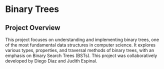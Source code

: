 # Binary Trees

## Project Overview
This project focuses on understanding and implementing binary trees, one of the most fundamental data structures in computer science. It explores various types, properties, and traversal methods of binary trees, with an emphasis on Binary Search Trees (BSTs). This project was collaboratively developed by Diego Diaz and Judith Espinal.

